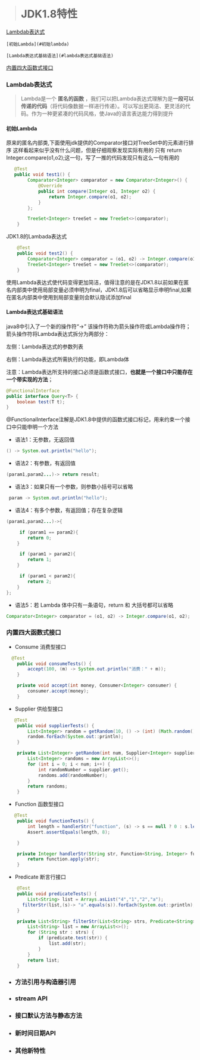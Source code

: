 > # JDK1.8特性

[Lambdab表达式](#lambdab表达式)

    [初始Lambda](#初始lambda)
    
    [Lambda表达式基础语法](#lambda表达式基础语法)
    
[内置四大函数式接口](#内置四大函数式接口)





### Lambdab表达式

> Lambda是一个 **匿名的函数** ，我们可以把Lambda表达式理解为是**一段可以传递的代码**（将代码像数据一样进行传递）。可以写出更简洁、更灵活的代码。作为一种更紧凑的代码风格，使Java的语言表达能力得到提升

#### 初始Lambda

原来的匿名内部类,下面使用jdk提供的Comparator接口对TreeSet中的元素进行排序 这样看起来似乎没有什么问题，但是仔细观察发现实际有用的
只有  return Integer.compare(o1,o2);这一句，写了一推的代码发现只有这么一句有用的

```java
   @Test
   public void test1() {
        Comparator<Integer> comparator = new Comparator<Integer>() {
            @Override
            public int compare(Integer o1, Integer o2) {
                return Integer.compare(o1, o2);
            }
        };

        TreeSet<Integer> treeSet = new TreeSet<>(comparator);
    }
```

JDK1.8的Lambada表达式

```java
    @Test
    public void test2() {
        Comparator<Integer> comparator = (o1, o2) -> Integer.compare(o1, o2);
        TreeSet<Integer> treeSet = new TreeSet<>(comparator);
    }
```

使用Lambda表达式使代码变得更加简洁，值得注意的是在JDK1.8以前如果在匿名内部类中使用局部变量必须申明为final，JDK1.8后可以省略显示申明final,如果在匿名内部类中使用到局部变量则会默认隐试添加final

#### Lambda表达式基础语法

java8中引入了一个新的操作符“->” 该操作符称为箭头操作符或Lambda操作符；箭头操作符将Lambda表达式拆分为两部分：
 
左侧：Lambda表达式的参数列表
 
右侧：Lambda表达式所需执行的功能，即Lambda体

注意：Lambda表达所支持的接口必须是函数式接口，**也就是一个接口中只能存在一个带实现的方法**；

```java
@FunctionalInterface
public interface Query<T> {
    boolean test(T t);
}
```

@FunctionalInterface注解是JDK1.8中提供的函数式接口标记，用来约束一个接口中只能申明一个方法

* 语法1：无参数，无返回值

```java
() -> System.out.println("hello");
```

*  语法2：有参数，有返回值

```java
(param1,param2...)-> return result;
```
*  语法3：如果只有一个参数，则参数小括号可以省略

```java
 param -> System.out.println("hello");
```
*  语法4：有多个参数，有返回值；存在复杂逻辑

```java
(param1,param2...)->{

     if (param1 == param2){
        return 0;
    }

     if (param1 > param2){
        return 1;
    }

     if (param1 < param2){
        return 2;
    }
};
```
*  语法5：若 Lambda 体中只有一条语句，return 和 大括号都可以省略

```java
Comparator<Integer> comparator = (o1, o2) -> Integer.compare(o1, o2);
```

### 内置四大函数式接口

* Consume<T>  消费型接口

```java
  @Test
    public void consumeTests() {
        accept(100, (m) -> System.out.println("消费：" + m));
    }

    private void accept(int money, Consumer<Integer> consumer) {
        consumer.accept(money);
    }
```

* Supplier<T> 供给型接口

```java
   @Test
    public void supplierTests() {
        List<Integer> random = getRandom(10, () -> (int) (Math.random() * 1000));
        random.forEach(System.out::println);
    }

    private List<Integer> getRandom(int num, Supplier<Integer> supplier) {
        List<Integer> randoms = new ArrayList<>();
        for (int i = 0; i < num; i++) {
            int randomNumber = supplier.get();
            randoms.add(randomNumber);
        }
        return randoms;
    }
```
* Function<T> 函数型接口

```java
   @Test
    public void functionTests() {
        int length = handlerStr("function", (s) -> s == null ? 0 : s.length());
        Assert.assertEquals(length, 8);

    }

    private Integer handlerStr(String str, Function<String, Integer> function) {
        return function.apply(str);
    }
```
* Predicate<T> 断言行接口

```java
    @Test
    public void predicateTests() {
        List<String> list = Arrays.asList("4","1","2","a");
      filterStr(list,(s)-> "a".equals(s)).forEach(System.out::println);
    }

    private List<String> filterStr(List<String> strs, Predicate<String> predicate) {
        List<String> list = new ArrayList<>();
        for (String str : strs) {
            if (predicate.test(str)) {
                list.add(str);
            }
        }
        return list;
    }
```

 


* ### 方法引用与构造器引用

* ### stream API

* ### 接口默认方法与静态方法

* ### 新时间日期API

* ### 其他新特性
